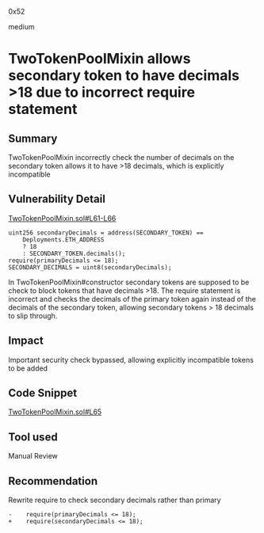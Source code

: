 0x52

medium

# TwoTokenPoolMixin allows secondary token to have decimals >18 due to incorrect require statement

## Summary

TwoTokenPoolMixin incorrectly check the number of decimals on the secondary token allows it to have >18 decimals, which is explicitly incompatible

## Vulnerability Detail

[TwoTokenPoolMixin.sol#L61-L66](https://github.com/sherlock-audit/2022-09-notional/blob/main/leveraged-vaults/contracts/vaults/balancer/mixins/TwoTokenPoolMixin.sol#L61-L66)

    uint256 secondaryDecimals = address(SECONDARY_TOKEN) ==
        Deployments.ETH_ADDRESS
        ? 18
        : SECONDARY_TOKEN.decimals();
    require(primaryDecimals <= 18);
    SECONDARY_DECIMALS = uint8(secondaryDecimals);

In TwoTokenPoolMixin#constructor secondary tokens are supposed to be check to block tokens that have decimals >18. The require statement is incorrect and checks the decimals of the primary token again instead of the decimals of the secondary token, allowing secondary tokens > 18 decimals to slip through.

## Impact

Important security check bypassed, allowing explicitly incompatible tokens to be added 

## Code Snippet

[TwoTokenPoolMixin.sol#L65](https://github.com/sherlock-audit/2022-09-notional/blob/main/leveraged-vaults/contracts/vaults/balancer/mixins/TwoTokenPoolMixin.sol#L65)

## Tool used

Manual Review

## Recommendation

Rewrite require to check secondary decimals rather than primary

    -    require(primaryDecimals <= 18);
    +    require(secondaryDecimals <= 18);
